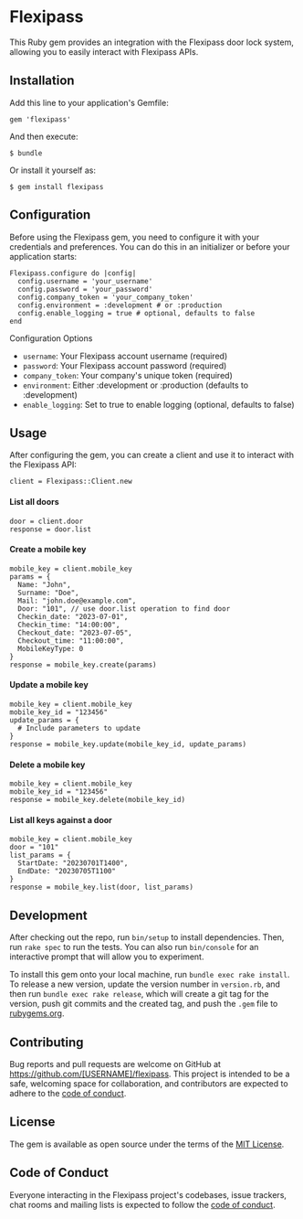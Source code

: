 # Flexipass

This Ruby gem provides an integration with the Flexipass door lock system, allowing you to easily interact with Flexipass APIs.

## Installation

Add this line to your application's Gemfile:

`gem 'flexipass'`

And then execute: 

`$ bundle`

Or install it yourself as:

`$ gem install flexipass`

## Configuration
Before using the Flexipass gem, you need to configure it with your credentials and preferences. You can do this in an initializer or before your application starts:
```
Flexipass.configure do |config|
  config.username = 'your_username'
  config.password = 'your_password'
  config.company_token = 'your_company_token'
  config.environment = :development # or :production
  config.enable_logging = true # optional, defaults to false
end
```
Configuration Options

* `username`: Your Flexipass account username (required)
* `password`: Your Flexipass account password (required)
* `company_token`: Your company's unique token (required)
* `environment`: Either :development or :production (defaults to :development)
* `enable_logging`: Set to true to enable logging (optional, defaults to false)

## Usage
After configuring the gem, you can create a client and use it to interact with the Flexipass API:
```
client = Flexipass::Client.new
```

#### List all doors
```
door = client.door
response = door.list
```

#### Create a mobile key

```
mobile_key = client.mobile_key
params = {
  Name: "John",
  Surname: "Doe",
  Mail: "john.doe@example.com",
  Door: "101", // use door.list operation to find door
  Checkin_date: "2023-07-01",
  Checkin_time: "14:00:00",
  Checkout_date: "2023-07-05",
  Checkout_time: "11:00:00",
  MobileKeyType: 0
}
response = mobile_key.create(params)
```

#### Update a mobile key

```
mobile_key = client.mobile_key
mobile_key_id = "123456"
update_params = {
  # Include parameters to update
}
response = mobile_key.update(mobile_key_id, update_params)
```

#### Delete a mobile key 
```
mobile_key = client.mobile_key
mobile_key_id = "123456"
response = mobile_key.delete(mobile_key_id)
```

#### List all keys against a door
```
mobile_key = client.mobile_key
door = "101"
list_params = {
  StartDate: "20230701T1400",
  EndDate: "20230705T1100"
}
response = mobile_key.list(door, list_params)
```

## Development

After checking out the repo, run `bin/setup` to install dependencies. Then, run `rake spec` to run the tests. You can also run `bin/console` for an interactive prompt that will allow you to experiment.

To install this gem onto your local machine, run `bundle exec rake install`. To release a new version, update the version number in `version.rb`, and then run `bundle exec rake release`, which will create a git tag for the version, push git commits and the created tag, and push the `.gem` file to [rubygems.org](https://rubygems.org).

## Contributing

Bug reports and pull requests are welcome on GitHub at https://github.com/[USERNAME]/flexipass. This project is intended to be a safe, welcoming space for collaboration, and contributors are expected to adhere to the [code of conduct](https://github.com/[USERNAME]/flexipass/blob/main/CODE_OF_CONDUCT.md).

## License

The gem is available as open source under the terms of the [MIT License](https://opensource.org/licenses/MIT).

## Code of Conduct

Everyone interacting in the Flexipass project's codebases, issue trackers, chat rooms and mailing lists is expected to follow the [code of conduct](https://github.com/[USERNAME]/flexipass/blob/main/CODE_OF_CONDUCT.md).
